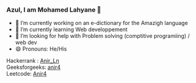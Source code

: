 ### Azul, I am Mohamed Lahyane 👋

<!--
**Anir4/Anir4** is a ✨ _special_ ✨ repository because its `README.md` (this file) appears on your GitHub profile.

Here are some ideas to get you started:
- 💬 Ask me about Competitive programming 
- 📫 How to reach me: <a href="">facebook</a>
- ⚡ Fun fact: ...
-->

- 🔭 I’m currently working on an e-dictionary for the Amazigh language
- 🌱 I’m currently learning Web developpement 
- 🤔 I’m looking for help with Problem solving (comptitive programiing) / web dev
- 😄 Pronouns: He/His

Hackerrank : <a href="https://www.hackerrank.com/Anir_Ln">Anir_Ln</a><br>
Geeksforgeeks: <a href="https://auth.geeksforgeeks.org/user/anir4">anir4</a><br>
Leetcode: <a href="https://leetcode.com/Anir4/">Anir4</a> 

